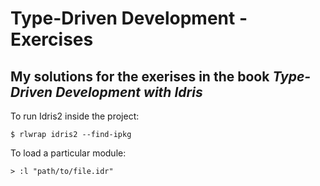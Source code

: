 # Type-Driven Development - Exercises

## My solutions for the exerises in the book _Type-Driven Development with Idris_

To run Idris2 inside the project:
```
$ rlwrap idris2 --find-ipkg
```

To load a particular module:
```
> :l "path/to/file.idr"
```

